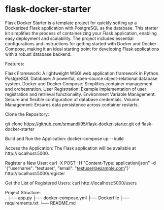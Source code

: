 # flask-docker-starter

Flask Docker Starter is a template project for quickly setting up a Dockerized Flask application with PostgreSQL as the database. This starter kit simplifies the process of containerizing your Flask application, enabling easy deployment and scalability. The project includes essential configurations and instructions for getting started with Docker and Docker Compose, making it an ideal starting point for developing Flask applications with a robust database backend.


Features:

  Flask Framework: A lightweight WSGI web application framework in Python.
  PostgreSQL Database: A powerful, open-source object-relational database system.
  Docker and Docker Compose: Simplifies container management and orchestration.
  User Registration: Example implementation of user registration and retrieval functionality.
  Environment Variable Management: Secure and flexible configuration of database credentials.
  Volume Management: Ensures data persistence across container restarts.

Clone the Repository:

  git clone https://github.com/srmandli95/flask-docker-starter.git
  cd flask-docker-starter

Build and Run the Application:
  docker-compose up --build

Access the Application:
  The Flask application will be available at http://localhost:5000.

Register a New User:
  curl -X POST -H "Content-Type: application/json" -d '{"username": "testuser", "email": "testuser@example.com"}' http://localhost:5000/register

Get the List of Registered Users:
  curl http://localhost:5000/users

Project Structure:  
  .
├── app.py
├── docker-compose.yml
├── Dockerfile
├── requirements.txt
└── README.md

